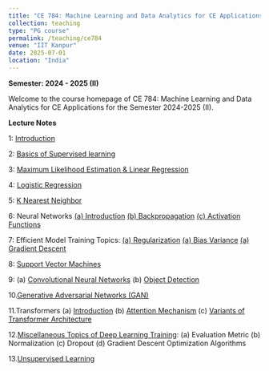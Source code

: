 ```yaml
---
title: "CE 784: Machine Learning and Data Analytics for CE Applications"
collection: teaching
type: "PG course"
permalink: /teaching/ce784
venue: "IIT Kanpur"
date: 2025-07-01
location: "India"
---
```


**Semester: 2024 - 2025 (II)**

Welcome to the course homepage of CE 784: Machine Learning and Data Analytics for CE Applications for the Semester 2024-2025 (II). 

**Lecture Notes**

1: <a href="https://1drv.ms/p/s!ApkLFqKa7eSHhfZP9YTn6jzqSv5pZw?e=CQK6Ef" target="_blank">Introduction</a> 

2: <a href="https://1drv.ms/p/s!ApkLFqKa7eSHhfZOgaHbabXngrCnDA?e=3eM3YN" target="_blank"> Basics of Supervised learning</a>

3: <a href="https://1drv.ms/b/s!ApkLFqKa7eSHhfgFmFixRtuhh6koKw?e=twHjJQ" target="_blank"> Maximum Likelihood Estimation & Linear Regression</a>

4: <a href="https://1drv.ms/b/s!ApkLFqKa7eSHhfdQVZXfbahVdxyuXQ?e=85cpHN" target="_blank"> Logistic Regression</a>

5: <a href="https://1drv.ms/b/s!ApkLFqKa7eSHhfdPzOfdUjlwRlWgbA?e=iw04Xq" target="_blank"> K Nearest Neighbor</a>

6: Neural Networks <a href="https://1drv.ms/p/s!ApkLFqKa7eSHhfc1KBkIc4DPW4cy9Q?e=zH7Wte" target="_blank"> (a) Introduction</a>
<a href="https://1drv.ms/p/s!ApkLFqKa7eSHhfc2cho6-7-1yiaCCQ?e=5c1YO0" target="_blank"> (b) Backpropagation</a>
<a href="https://1drv.ms/p/s!ApkLFqKa7eSHhfc6hZCpbl9MNturrQ?e=a7m8aV" target="_blank"> (c) Activation Functions</a>

7: Efficient Model Training Topics:
<a href="https://1drv.ms/p/s!ApkLFqKa7eSHhfdCA3hLdvXGjeHaIw?e=WvbByv" target="_blank"> (a) Regularization</a>
<a href="https://1drv.ms/p/s!ApkLFqKa7eSHhfdEvUYZ-Kiau8wvKw?e=n9ePtK" target="_blank"> (a) Bias Variance</a>
<a href="https://1drv.ms/p/s!ApkLFqKa7eSHhfdGLdK8D2CgqzR3RQ?e=rAQUSn" target="_blank"> (a) Gradient Descent</a>

8: <a href="https://1drv.ms/b/s!ApkLFqKa7eSHhfdRNJCgpW6FHUH8oQ?e=ae6nUT" target="_blank"> Support Vector Machines</a>

9: (a) [Convolutional Neural Networks](https://1drv.ms/p/c/87e4ed9aa2160b99/EZkLFqKa7eQggIe9ewEAAAAB146Oql7P0tTbDrz5nAl2ng?e=BcUVwg) (b) [Object Detection](https://1drv.ms/p/c/87e4ed9aa2160b99/EZkLFqKa7eQggIe4ewEAAAABRruNk4FHqqSmF-t6bXF1LA?e=PJ0MMJ)

10.[Generative Adversarial Networks (GAN)](https://1drv.ms/p/c/87e4ed9aa2160b99/EZkLFqKa7eQggIe-ewEAAAABXJgRQw3TH7vsCbSCqs7qHg?e=9l8cxy)
    
11.Transformers
(a) [Introduction](https://1drv.ms/p/c/87e4ed9aa2160b99/EZkLFqKa7eQggIe0ewEAAAABQrD0enl6KOvELpEDsw5WBQ?e=Gxlp7t)
(b) [Attention Mechanism](https://1drv.ms/p/c/87e4ed9aa2160b99/EZkLFqKa7eQggIe5ewEAAAABzRuMByFGF1R_yeHesUEAUg?e=vjieeB)
(c) [Variants of Transformer Architecture](https://1drv.ms/p/c/87e4ed9aa2160b99/EZkLFqKa7eQggIe8ewEAAAAByOuJwFlVtMkAstZV6e2rbg?e=wzdtOm)

12.[Miscellaneous Topics of Deep Learning Training](https://1drv.ms/p/c/87e4ed9aa2160b99/EZkLFqKa7eQggIe7ewEAAAABXHGqkjv3bI-kDmFXJQ12EQ?e=ahVAbq):
(a) Evaluation Metric (b) Normalization (c) Dropout (d) Gradient Descent Optimization Algorithms

13.[Unsupervised Learning](https://1drv.ms/p/c/87e4ed9aa2160b99/EZkLFqKa7eQggIe3ewEAAAAB4ovKjvQH5UK8-XeJs5FzHA?e=PiZHwr)





